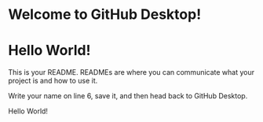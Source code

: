 # Welcome to GitHub Desktop!
# Hello World!

This is your README. READMEs are where you can communicate what your project is and how to use it.

Write your name on line 6, save it, and then head back to GitHub Desktop.

Hello World!
